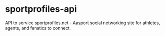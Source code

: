 # sportprofiles-api
API to service sportprofiles.net - Aasport social networking site for athletes, agents, and fanatics to connect.
